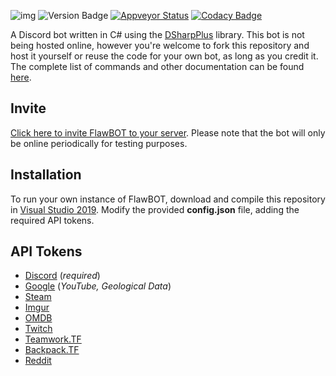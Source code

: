 ![img](https://i.imgur.com/YlbST5I.jpg)
![Version Badge](https://img.shields.io/github/release/CriticalFlaw/FlawBOT.svg)
[![Appveyor Status](https://ci.appveyor.com/api/projects/status/6hw48u0v6muwxvvo?svg=true)](https://ci.appveyor.com/project/CriticalFlaw/flawbot)
[![Codacy Badge](https://api.codacy.com/project/badge/Grade/1747be5dd35645369b747b81cc86701c)](https://www.codacy.com/app/CriticalFlaw/FlawBOT?utm_source=github.com&amp;utm_medium=referral&amp;utm_content=CriticalFlaw/FlawBOT&amp;utm_campaign=Badge_Grade)

A Discord bot written in C# using the [DSharpPlus](https://github.com/DSharpPlus/DSharpPlus) library. This bot is not being hosted online, however you're welcome to fork this repository and host it yourself or reuse the code for your own bot, as long as you credit it. The complete list of commands and other documentation can be found [here](https://github.com/CriticalFlaw/FlawBOT/wiki). 

## Invite
[Click here to invite FlawBOT to your server](https://discordapp.com/oauth2/authorize?client_id=339833029013012483&scope=bot&permissions=66186303). Please note that the bot will only be online periodically for testing purposes.

## Installation
To run your own instance of FlawBOT, download and compile this repository in [Visual Studio 2019](https://www.visualstudio.com/downloads/). Modify the provided **config.json** file, adding the required API tokens.

## API Tokens
* [Discord](https://discordapp.com/developers/applications/me) (*required*)
* [Google](https://console.cloud.google.com/projectselector/apis/credentials) (*YouTube, Geological Data*)
* [Steam](https://steamcommunity.com/dev/apikey)
* [Imgur](https://api.imgur.com/oauth2/addclient)
* [OMDB](http://www.omdbapi.com/apikey.aspx)
* [Twitch](https://dev.twitch.tv/dashboard/apps/create)
* [Teamwork.TF](https://teamwork.tf/api)
* [Backpack.TF](https://backpack.tf/developer)
* [Reddit](https://www.reddit.com/prefs/apps)
